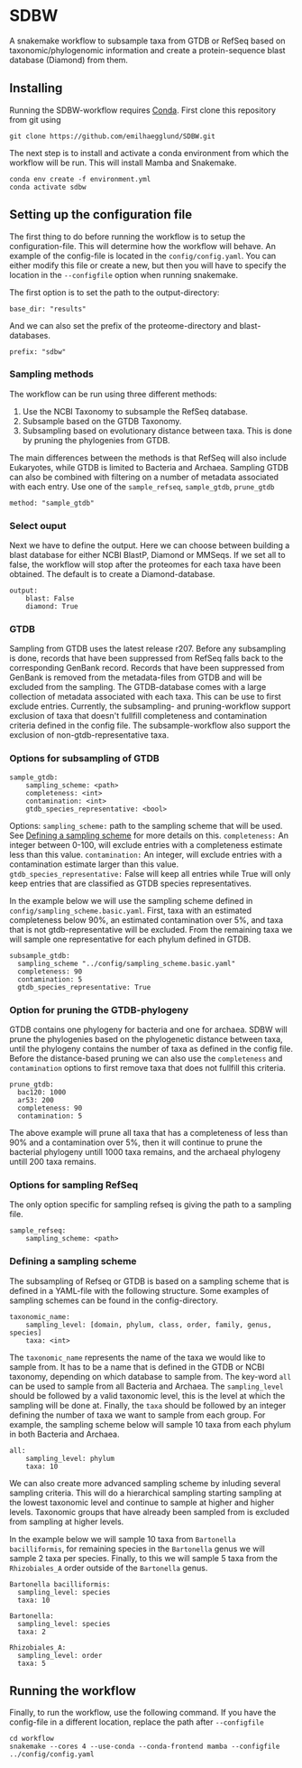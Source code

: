 # SDBW
A snakemake workflow to subsample taxa from GTDB or RefSeq based on taxonomic/phylogenomic information and create a protein-sequence blast database (Diamond) from them.

## Installing
Running the SDBW-workflow requires [Conda](https://conda.io/projects/conda/en/latest/user-guide/install/index.html). First clone this repository from git using
```
git clone https://github.com/emilhaegglund/SDBW.git
```
The next step is to install and activate a conda environment from which the workflow will be run. This will install Mamba and Snakemake.
```
conda env create -f environment.yml
conda activate sdbw
```

## Setting up the configuration file
The first thing to do before running the workflow is to setup the
configuration-file. This will determine how the workflow will behave.
An example of the config-file is located in the `config/config.yaml`.
You can either modify this file or create a new, but then you will have to
specify the location in the `--configfile` option when running snakemake.

The first option is to set the path to the output-directory:
```
base_dir: "results"
```
And we can also set the prefix of the proteome-directory and blast-databases.
```
prefix: "sdbw"
```

### Sampling methods
The workflow can be run using three different methods:
1. Use the NCBI Taxonomy to subsample the RefSeq database.
2. Subsample based on the GTDB Taxonomy.
3. Subsampling based on evolutionary distance between taxa. This is done by pruning the phylogenies from GTDB.

The main differences between the methods is that RefSeq will also include Eukaryotes, while GTDB is limited to Bacteria and Archaea. Sampling GTDB can also be combined with filtering on a number of metadata associated with each entry. Use one of the  `sample_refseq`, `sample_gtdb`, `prune_gtdb`
```
method: "sample_gtdb"
```

### Select ouput
Next we have to define the output. Here we can choose between building a blast database for either NCBI BlastP, Diamond or MMSeqs. If we set all to false, the workflow will stop after the proteomes for each taxa have been obtained.
The default is to create a Diamond-database.
```
output:
    blast: False
    diamond: True
```

### GTDB
Sampling from GTDB uses the latest release r207. Before any subsampling is done, records that have been suppressed from RefSeq falls back to the corresponding GenBank record. Records that have been suppressed from GenBank is removed from the metadata-files from GTDB and will be excluded from the sampling.
The GTDB-database comes with a large collection of metadata associated with each taxa. This can be use to first exclude entries. Currently, the subsampling- and pruning-workflow support exclusion of taxa that doesn't fullfill completeness and contamination criteria defined in the config file. The subsample-workflow also support the exclusion of non-gtdb-representative taxa.

### Options for subsampling of GTDB
```
sample_gtdb:
    sampling_scheme: <path>
    completeness: <int>
    contamination: <int>
    gtdb_species_representative: <bool>

```
Options:
    `sampling_scheme:` path to the sampling scheme that will be used. See [Defining a sampling scheme](https://github.com/emilhaegglund/SDBW#defining-a-sampling-scheme) for more details on this.
    `completeness:` An integer between 0-100, will exclude entries with a completeness estimate less than this value.
    `contamination:` An integer, will exclude entries with a contamination estimate larger than this value.
    `gtdb_species_representative:` False will keep all entries while True will only keep entries that are classified as GTDB species representatives.

In the example below we will use the sampling scheme defined in `config/sampling_scheme.basic.yaml`. First, taxa with an estimated completeness below 90%, an estimated contamination over 5%, and taxa that is not gtdb-representative will be excluded. From the remaining taxa we will sample one representative for each phylum defined in GTDB.
```
subsample_gtdb:
  sampling_scheme "../config/sampling_scheme.basic.yaml"
  completeness: 90
  contamination: 5
  gtdb_species_representative: True
```

### Option for pruning the GTDB-phylogeny
GTDB contains one phylogeny for bacteria and one for archaea. SDBW will prune the phylogenies based on the phylogenetic distance between taxa, until the phylogeny contains the number of taxa as defined in the config file.
Before the distance-based pruning we can also use the `completeness` and `contamination` options to first remove taxa that does not fullfill this criteria.
```
prune_gtdb:
  bac120: 1000
  ar53: 200
  completeness: 90
  contamination: 5
```
The above example will prune all taxa that has a completeness of less than 90% and a contamination over 5%, then it will continue to prune the bacterial phylogeny untill 1000 taxa remains, and the archaeal phylogeny untill 200 taxa remains.

### Options for sampling RefSeq
The only option specific for sampling refseq is giving the path to a sampling file.
```
sample_refseq:
    sampling_scheme: <path>
```

### Defining a sampling scheme
The subsampling of Refseq or GTDB is based on a sampling scheme that is defined in a YAML-file with the following structure. Some examples of sampling schemes can be found in the config-directory.
```
taxonomic_name:
    sampling_level: [domain, phylum, class, order, family, genus, species]
    taxa: <int>
```
The `taxonomic_name` represents the name of the taxa we would like to sample from. It has to be a name that is defined in the GTDB or NCBI taxonomy, depending on which database to sample from. The key-word `all` can be used to sample from all Bacteria and Archaea. The `sampling_level` should be followed by a valid taxonomic level, this is the level at which the sampling will be done at. Finally, the `taxa` should be followed by an integer defining the number of taxa we want to sample from each group.
For example, the sampling scheme below will sample 10 taxa from each phylum in both Bacteria and Archaea.
```
all:
    sampling_level: phylum
    taxa: 10
```
We can also create more advanced sampling scheme by inluding several sampling criteria. This will do a hierarchical sampling starting sampling at the lowest taxonomic level and continue to sample at higher and higher levels.
Taxonomic groups that have already been sampled from is excluded from sampling at higher levels.

In the example below we will sample 10 taxa from `Bartonella bacilliformis`, for remaining species in the `Bartonella` genus we will sample 2 taxa per species. Finally, to this we will sample 5 taxa from the `Rhizobiales_A` order outside of the `Bartonella` genus.
```
Bartonella bacilliformis:
  sampling_level: species
  taxa: 10

Bartonella:
  sampling_level: species
  taxa: 2

Rhizobiales_A:
  sampling_level: order
  taxa: 5
```

## Running the workflow
Finally, to run the workflow, use the following command. If you have the config-file in a
different location, replace the path after `--configfile`
```
cd workflow
snakemake --cores 4 --use-conda --conda-frontend mamba --configfile ../config/config.yaml
```
